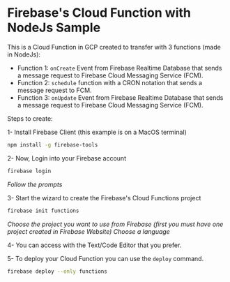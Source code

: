 # Firebase's Cloud Function with NodeJs Sample
This is a Cloud Function in GCP created to transfer with 3 functions (made in NodeJs):
- Function 1: `onCreate` Event from Firebase Realtime Database that sends a message request to Firebase Cloud Messaging Service (FCM).
- Function 2: `schedule` function with a CRON notation that sends a message request to FCM.
- Function 3: `onUpdate` Event from Firebase Realtime Database that sends a message request to Firebase Cloud Messaging Service (FCM).

Steps to create:

1- Install Firebase Client (this example is on a MacOS terminal)
```bash
npm install -g firebase-tools
```

2- Now, Login into your Firebase account
```bash
firebase login
```
*Follow the prompts*

3- Start the wizard to create the Firebase's Cloud Functions project
```bash
firebase init functions
```
*Choose the project you want to use from Firebase (first you must have one project created in Firebase Website)*
*Choose a language*

4- You can access with the Text/Code Editor that you prefer.

5- To deploy your Cloud Function you can use the `deploy` command.
```bash
firebase deploy --only functions
```
